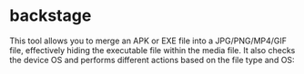 # backstage
This tool allows you to merge an APK or EXE file into a JPG/PNG/MP4/GIF file, effectively hiding the executable file within the media file. It also checks the device OS and performs different actions based on the file type and OS:
